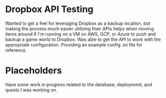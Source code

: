 # Dropbox API Testing

Wanted to get a feel for leveraging Dropbox as a backup location, but making the process much easier utilizing their APIs helps when moving items around if I'm running on a VM on AWS, GCP, or Azure to push and backup a game world to Dropbox.  Was able to get the API to work with the appropriate configuration.  Providing an example config .ini file for reference.

# Placeholders

Have some work in progress related to the database, deployment, and quests I was working on.

